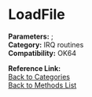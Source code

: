 # LoadFile

**Parameters:** ;  
**Category:** IRQ routines  
**Compatibility:** OK64  

**Reference Link:**  
[Back to Categories](../categories/irq_routines.md)  
[Back to Methods List](../../SUMMARY.md)
